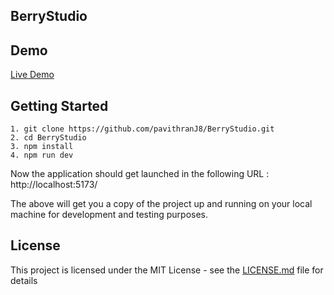## BerryStudio

## Demo

[Live Demo](https://disney-movies-db-clone.vercel.app/)

## Getting Started
```
1. git clone https://github.com/pavithranJ8/BerryStudio.git
2. cd BerryStudio
3. npm install
4. npm run dev
```

Now the application should get launched in the following URL : http://localhost:5173/

The above will get you a copy of the project up and running on your local machine for development and testing purposes.

## License

This project is licensed under the MIT License - see the [LICENSE.md](https://opensource.org/licenses/MIT) file for details